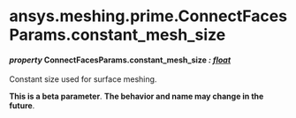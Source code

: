 <a id="ansys-meshing-prime-connectfacesparams-constant-mesh-size"></a>

# ansys.meshing.prime.ConnectFacesParams.constant_mesh_size

<a id="ansys.meshing.prime.ConnectFacesParams.constant_mesh_size"></a>

#### *property* ConnectFacesParams.constant_mesh_size *: [float](https://docs.python.org/3.11/library/functions.html#float)*

Constant size used for surface meshing.

**This is a beta parameter**. **The behavior and name may change in the future**.

<!-- !! processed by numpydoc !! -->
